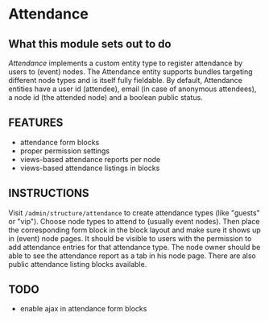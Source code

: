 # Attendance

## What this module sets out to do

*Attendance* implements a custom entity type to register attendance by users to (event) nodes.
The Attendance entity supports bundles targeting different node types and is itself fully fieldable.
By default, Attendance entities have a user id (attendee), email (in case of anonymous attendees), a node id (the attended node) and a boolean public status.

## FEATURES

* attendance form blocks
* proper permission settings
* views-based attendance reports per node
* views-based attendance listings in blocks

## INSTRUCTIONS

Visit `/admin/structure/attendance` to create attendance types (like "guests" or "vip").
Choose node types to attend to (usually event nodes).
Then place the corresponding form block in the block layout and make sure it shows up in (event) node pages.
It should be visible to users with the permission to add attendance entries for that attendance type.
The node owner should be able to see the attendance report as a tab in his node page.
There are also public attendance listing blocks available.

## TODO

* enable ajax in attendance form blocks
